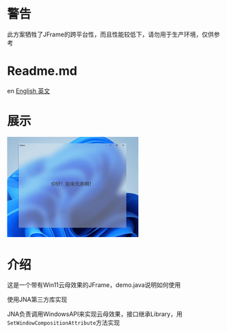 # 警告
此方案牺牲了JFrame的跨平台性，而且性能较低下，请勿用于生产环境，仅供参考

# Readme.md
en [English 英文](README.en.md)

# 展示
<img src="./Pictures/demo.png" alt="image-20241217173028697" style="zoom: 30%;" />

# 介绍
这是一个带有Win11云母效果的JFrame，demo.java说明如何使用

使用JNA第三方库实现

JNA负责调用WindowsAPI来实现云母效果，接口继承Library，用`SetWindowCompositionAttribute`方法实现
